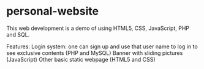 # personal-website
This web development is a demo of using HTML5, CSS, JavaScript, PHP and SQL.

Features:
  Login system: one can sign up and use that user name to log in to see exclusive contents (PHP and MySQL)
  Banner with sliding pictures (JavaScript)
  Other basic static webpage (HTML5 and CSS)
